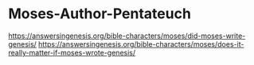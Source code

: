 # Moses-Author-Pentateuch
https://answersingenesis.org/bible-characters/moses/did-moses-write-genesis/ https://answersingenesis.org/bible-characters/moses/does-it-really-matter-if-moses-wrote-genesis/
